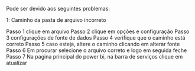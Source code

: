
Pode ser devido aos seguintes problemas:

1: Caminho da pasta de arquivo incorreto

Passo 1 clique em arquivo
Passo 2 clique em opções e configuração
Passo 3 configurações de fonte de dados
Passo 4 verifique que o caminho está correto
Passo 5 caso esteja, altere o caminho clicando em alterar fonte
Passo 6 Em procurar selecione o arquivo correto e logo em seguida feche
Passo 7 Na pagina principal do power bi, na barra de serviços clique em atualizar